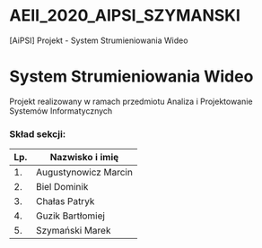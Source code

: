 # AEII_2020_AIPSI_SZYMANSKI
[AiPSI] Projekt - System Strumieniowania Wideo

# System Strumieniowania Wideo
Projekt realizowany w ramach przedmiotu Analiza i Projektowanie Systemów Informatycznych

### Skład sekcji:


| Lp. | Nazwisko i imię |
| ------ | ------ |
| 1. | Augustynowicz Marcin |
| 2. | Biel Dominik |
| 3. | Chałas Patryk |
| 4. | Guzik Bartłomiej |
| 5. | Szymański Marek |

